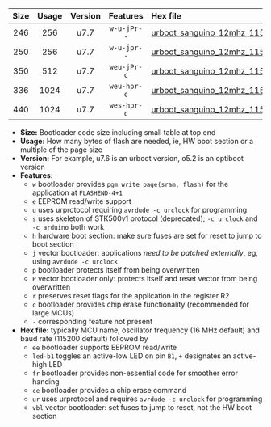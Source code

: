 |Size|Usage|Version|Features|Hex file|
|:-:|:-:|:-:|:-:|:--|
|246|256|u7.7|`w-u-jPr--`|[urboot_sanguino_12mhz_115200bps_led+b0_ur_vbl.hex](https://raw.githubusercontent.com/stefanrueger/urboot.hex/main/boards/sanguino/fcpu_12mhz/115200_bps/urboot_sanguino_12mhz_115200bps_led+b0_ur_vbl.hex)|
|250|256|u7.7|`w-u-jpr--`|[urboot_sanguino_12mhz_115200bps_led+b0_fr_ur_vbl.hex](https://raw.githubusercontent.com/stefanrueger/urboot.hex/main/boards/sanguino/fcpu_12mhz/115200_bps/urboot_sanguino_12mhz_115200bps_led+b0_fr_ur_vbl.hex)|
|350|512|u7.7|`weu-jPr-c`|[urboot_sanguino_12mhz_115200bps_ee_led+b0_fr_ce_ur_vbl.hex](https://raw.githubusercontent.com/stefanrueger/urboot.hex/main/boards/sanguino/fcpu_12mhz/115200_bps/urboot_sanguino_12mhz_115200bps_ee_led+b0_fr_ce_ur_vbl.hex)|
|336|1024|u7.7|`weu-hpr-c`|[urboot_sanguino_12mhz_115200bps_ee_led+b0_fr_ce_ur.hex](https://raw.githubusercontent.com/stefanrueger/urboot.hex/main/boards/sanguino/fcpu_12mhz/115200_bps/urboot_sanguino_12mhz_115200bps_ee_led+b0_fr_ce_ur.hex)|
|440|1024|u7.7|`wes-hpr-c`|[urboot_sanguino_12mhz_115200bps_ee_led+b0_fr_ce.hex](https://raw.githubusercontent.com/stefanrueger/urboot.hex/main/boards/sanguino/fcpu_12mhz/115200_bps/urboot_sanguino_12mhz_115200bps_ee_led+b0_fr_ce.hex)|

- **Size:** Bootloader code size including small table at top end
- **Usage:** How many bytes of flash are needed, ie, HW boot section or a multiple of the page size
- **Version:** For example, u7.6 is an urboot version, o5.2 is an optiboot version
- **Features:**
  + `w` bootloader provides `pgm_write_page(sram, flash)` for the application at `FLASHEND-4+1`
  + `e` EEPROM read/write support
  + `u` uses urprotocol requiring `avrdude -c urclock` for programming
  + `s` uses skeleton of STK500v1 protocol (deprecated); `-c urclock` and `-c arduino` both work
  + `h` hardware boot section: make sure fuses are set for reset to jump to boot section
  + `j` vector bootloader: applications *need to be patched externally*, eg, using `avrdude -c urclock`
  + `p` bootloader protects itself from being overwritten
  + `P` vector bootloader only: protects itself and reset vector from being overwritten
  + `r` preserves reset flags for the application in the register R2
  + `c` bootloader provides chip erase functionality (recommended for large MCUs)
  + `-` corresponding feature not present
- **Hex file:** typically MCU name, oscillator frequency (16 MHz default) and baud rate (115200 default) followed by
  + `ee` bootloader supports EEPROM read/write
  + `led-b1` toggles an active-low LED on pin `B1`, `+` designates an active-high LED
  + `fr` bootloader provides non-essential code for smoother error handing
  + `ce` bootloader provides a chip erase command
  + `ur` uses urprotocol and requires `avrdude -c urclock` for programming
  + `vbl` vector bootloader: set fuses to jump to reset, not the HW boot section
